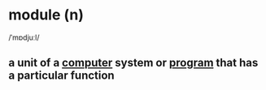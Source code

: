 # module (n)

/ˈmɒdjuːl/

## a unit of a [computer](computer-n.md#an-electronic-machine-that-can-store-organize-and-find-information-do-processes-with-numbers-and-other-data-and-control-other-machines) system or [program](program-n.md#a-set-of-instructions-in-code-that-controls-the-operations-or-functions-of-a-computer) that has a particular function